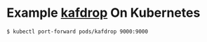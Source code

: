 # Example [kafdrop](https://github.com/obsidiandynamics/kafdrop) On Kubernetes

```bash
$ kubectl port-forward pods/kafdrop 9000:9000
```
